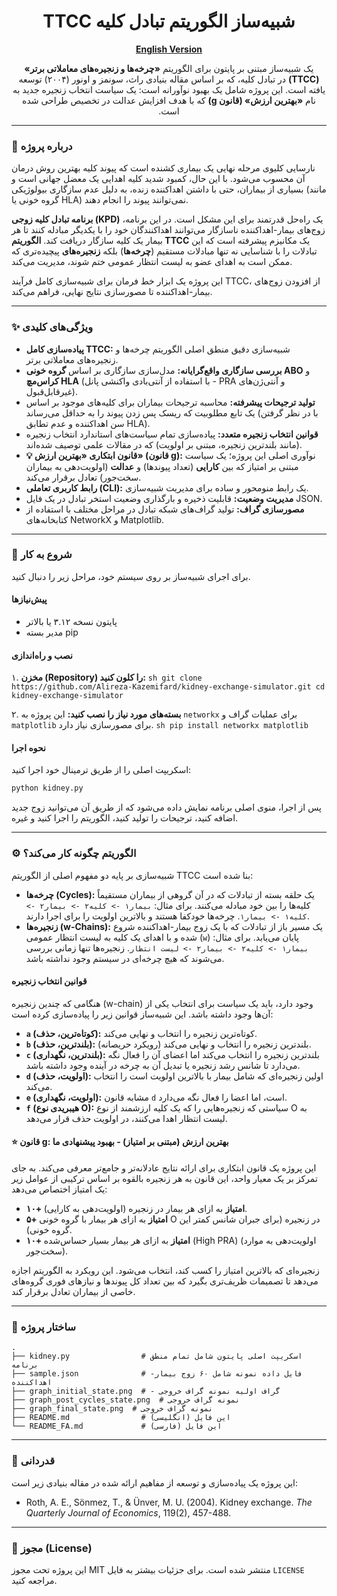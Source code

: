 <div dir="rtl" align="center">

# **شبیه‌ساز الگوریتم تبادل کلیه TTCC**

**[English Version](./README.md)**

یک شبیه‌ساز مبتنی بر پایتون برای الگوریتم **«چرخه‌ها و زنجیره‌های معاملاتی برتر» (TTCC)** در تبادل کلیه، که بر اساس مقاله بنیادی راث، سونمز و اونور (۲۰۰۴) توسعه یافته است. این پروژه شامل یک بهبود نوآورانه است: یک سیاست انتخاب زنجیره جدید به نام **«بهترین ارزش» (قانون g)** که با هدف افزایش عدالت در تخصیص طراحی شده است.

</div>

---

### **📖 درباره پروژه**

نارسایی کلیوی مرحله نهایی یک بیماری کشنده است که پیوند کلیه بهترین روش درمان آن محسوب می‌شود. با این حال، کمبود شدید کلیه اهدایی یک معضل جهانی است و بسیاری از بیماران، حتی با داشتن اهداکننده زنده، به دلیل عدم سازگاری بیولوژیکی (مانند گروه خونی یا HLA) نمی‌توانند پیوند را انجام دهند.

**برنامه تبادل کلیه زوجی (KPD)** یک راه‌حل قدرتمند برای این مشکل است. در این برنامه، زوج‌های بیمار-اهداکننده ناسازگار می‌توانند اهداکنندگان خود را با یکدیگر مبادله کنند تا هر بیمار یک کلیه سازگار دریافت کند. **الگوریتم TTCC** یک مکانیزم پیشرفته است که این تبادلات را با شناسایی نه تنها مبادلات مستقیم (**چرخه‌ها**) بلکه **زنجیره‌های** پیچیده‌تری که ممکن است به اهدای عضو به لیست انتظار عمومی ختم شوند، مدیریت می‌کند.

این پروژه یک ابزار خط فرمان برای شبیه‌سازی کامل فرآیند TTCC، از افزودن زوج‌های بیمار-اهداکننده تا مصورسازی نتایج نهایی، فراهم می‌کند.

---

### **✨ ویژگی‌های کلیدی**

- **پیاده‌سازی کامل TTCC:** شبیه‌سازی دقیق منطق اصلی الگوریتم چرخه‌ها و زنجیره‌های معاملاتی برتر.
- **بررسی سازگاری واقع‌گرایانه:** مدل‌سازی سازگاری بر اساس **گروه خونی ABO** و **کراس‌مچ HLA** (با استفاده از آنتی‌بادی واکنشی پانل - PRA و آنتی‌ژن‌های غیرقابل‌قبول).
- **تولید ترجیحات پیشرفته:** محاسبه ترجیحات بیماران برای کلیه‌های موجود بر اساس یک تابع مطلوبیت که ریسک پس زدن پیوند را به حداقل می‌رساند (با در نظر گرفتن سن اهداکننده و عدم تطابق HLA).
- **قوانین انتخاب زنجیره متعدد:** پیاده‌سازی تمام سیاست‌های استاندارد انتخاب زنجیره (مانند بلندترین زنجیره، مبتنی بر اولویت) که در مقالات علمی توصیف شده‌اند.
- **💡 قانون ابتکاری «بهترین ارزش» (قانون g):** نوآوری اصلی این پروژه؛ یک سیاست مبتنی بر امتیاز که بین **کارایی** (تعداد پیوندها) و **عدالت** (اولویت‌دهی به بیماران سخت‌جور) تعادل برقرار می‌کند.
- **رابط کاربری تعاملی (CLI):** یک رابط منومحور و ساده برای مدیریت شبیه‌سازی.
- **مدیریت وضعیت:** قابلیت ذخیره و بارگذاری وضعیت استخر تبادل در یک فایل JSON.
- **مصورسازی گراف:** تولید گراف‌های شبکه تبادل در مراحل مختلف با استفاده از کتابخانه‌های NetworkX و Matplotlib.

---

### **🚀 شروع به کار**

برای اجرای شبیه‌ساز بر روی سیستم خود، مراحل زیر را دنبال کنید.

#### **پیش‌نیازها**

- پایتون نسخه ۳.۱۲ یا بالاتر
- مدیر بسته pip

#### **نصب و راه‌اندازی**

۱. **مخزن (Repository) را کلون کنید:**
    ```sh
    git clone https://github.com/Alireza-Kazemifard/kidney-exchange-simulator.git
    cd kidney-exchange-simulator
    ```

۲. **بسته‌های مورد نیاز را نصب کنید:**
   این پروژه به `networkx` برای عملیات گراف و `matplotlib` برای مصورسازی نیاز دارد.
    ```sh
    pip install networkx matplotlib
    ```

#### **نحوه اجرا**

اسکریپت اصلی را از طریق ترمینال خود اجرا کنید:
```sh
python kidney.py
```
پس از اجرا، منوی اصلی برنامه نمایش داده می‌شود که از طریق آن می‌توانید زوج جدید اضافه کنید، ترجیحات را تولید کنید، الگوریتم را اجرا کنید و غیره.

---

### **⚙️ الگوریتم چگونه کار می‌کند؟**

شبیه‌سازی بر پایه دو مفهوم اصلی از الگوریتم TTCC بنا شده است:

- **چرخه‌ها (Cycles):** یک حلقه بسته از تبادلات که در آن گروهی از بیماران مستقیماً کلیه‌ها را بین خود مبادله می‌کنند. برای مثال: `بیمار۱ -> کلیه۲ -> بیمار۲ -> کلیه۱ -> بیمار۱`. چرخه‌ها خودکفا هستند و بالاترین اولویت را برای اجرا دارند.
- **زنجیره‌ها (w-Chains):** یک مسیر باز از تبادلات که با یک زوج بیمار-اهداکننده شروع شده و با اهدای یک کلیه به لیست انتظار عمومی (`w`) پایان می‌یابد. برای مثال: `بیمار۱ -> کلیه۲ -> بیمار۲ -> لیست انتظار`. زنجیره‌ها تنها زمانی بررسی می‌شوند که هیچ چرخه‌ای در سیستم وجود نداشته باشد.

#### **قوانین انتخاب زنجیره**

هنگامی که چندین زنجیره (w-chain) وجود دارد، باید یک سیاست برای انتخاب یکی از آن‌ها وجود داشته باشد. این شبیه‌ساز قوانین زیر را پیاده‌سازی کرده است:

- **`a` (کوتاه‌ترین، حذف):** کوتاه‌ترین زنجیره را انتخاب و نهایی می‌کند.
- **`b` (بلندترین، حذف):** بلندترین زنجیره را انتخاب و نهایی می‌کند (رویکرد حریصانه).
- **`c` (بلندترین، نگهداری):** بلندترین زنجیره را انتخاب می‌کند اما اعضای آن را فعال نگه می‌دارد تا شانس رشد زنجیره یا تبدیل آن به چرخه در آینده وجود داشته باشد.
- **`d` (اولویت، حذف):** اولین زنجیره‌ای که شامل بیمار با بالاترین اولویت است را انتخاب می‌کند.
- **`e` (اولویت، نگهداری):** مشابه قانون `d` است، اما اعضا را فعال نگه می‌دارد.
- **`f` (هیبریدی نوع O):** سیاستی که زنجیره‌هایی را که یک کلیه ارزشمند از نوع O به لیست انتظار اهدا می‌کنند، در اولویت حذف قرار می‌دهد.

#### **⭐ قانون g: بهترین ارزش (مبتنی بر امتیاز) - بهبود پیشنهادی ما**

این پروژه یک قانون ابتکاری برای ارائه نتایج عادلانه‌تر و جامع‌تر معرفی می‌کند. به جای تمرکز بر یک معیار واحد، این قانون به هر زنجیره بالقوه بر اساس ترکیبی از عوامل زیر یک امتیاز اختصاص می‌دهد:

- **۱۰+ امتیاز** به ازای هر بیمار در زنجیره (اولویت‌دهی به کارایی).
- **۵+ امتیاز** به ازای هر بیمار با گروه خونی O در زنجیره (برای جبران شانس کمتر این گروه خونی).
- **۱۰+ امتیاز** به ازای هر بیمار بسیار حساس‌شده (High PRA) (اولویت‌دهی به موارد سخت‌جور).

زنجیره‌ای که بالاترین امتیاز را کسب کند، انتخاب می‌شود. این رویکرد به الگوریتم اجازه می‌دهد تا تصمیمات ظریف‌تری بگیرد که بین تعداد کل پیوندها و نیازهای فوری گروه‌های خاصی از بیماران تعادل برقرار کند.

---

### **📂 ساختار پروژه**

```
.
├── kidney.py                # اسکریپت اصلی پایتون شامل تمام منطق برنامه
├── sample.json              # فایل داده نمونه شامل ۶۰ زوج بیمار-اهداکننده
├── graph_initial_state.png  # - گراف اولیه نمونه گراف خروجی
├── graph_post_cycles_state.png  # نمونه گراف خروجی
├── graph_final_state.png  # نمونه گراف خروجی
├── README.md                # این فایل (انگلیسی)
└── README_FA.md             # این فایل (فارسی)
```

---

### **🙏 قدردانی**

این پروژه یک پیاده‌سازی و توسعه از مفاهیم ارائه شده در مقاله بنیادی زیر است:
- Roth, A. E., Sönmez, T., & Ünver, M. U. (2004). Kidney exchange. *The Quarterly Journal of Economics*, 119(2), 457-488.

---

### **📜 مجوز (License)**

این پروژه تحت مجوز MIT منتشر شده است. برای جزئیات بیشتر به فایل `LICENSE` مراجعه کنید.
